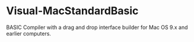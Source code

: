 # Visual-MacStandardBasic

BASIC Compiler with a drag and drop interface builder for Mac OS 9.x and earlier computers.
